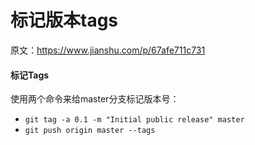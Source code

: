 # 标记版本tags



原文：https://www.jianshu.com/p/67afe711c731

#### 标记Tags

使用两个命令来给master分支标记版本号：

- `git tag -a 0.1 -m "Initial public release" master`
- `git push origin master --tags`

 